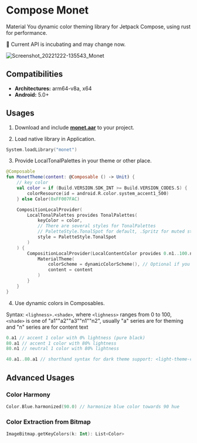 # Compose Monet
Material You dynamic color theming library for Jetpack Compose, using rust for performance.

🚧 Current API is incubating and may change now.

![Screenshot_20221222-135543_Monet](https://user-images.githubusercontent.com/76829190/209067291-5e91eb87-ce53-4964-9eb5-9856bed83a28.png)

## Compatibilities

- **Architectures:** arm64-v8a, x64
- **Android:** 5.0+

## Usages

1. Download and include [**monet.aar**](https://github.com/Kyant0/ComposeMonet/blob/main/monet.aar) to your project.

2. Load native library in Application.
```kotlin
System.loadLibrary("monet")
```

3. Provide LocalTonalPalettes in your theme or other place.
```kotlin
@Composable
fun MonetTheme(content: @Composable () -> Unit) {
    // key color
    val color = if (Build.VERSION.SDK_INT >= Build.VERSION_CODES.S) {
        colorResource(id = android.R.color.system_accent1_500)
    } else Color(0xFF007FAC)

    CompositionLocalProvider(
        LocalTonalPalettes provides TonalPalettes(
            keyColor = color,
            // There are several styles for TonalPalettes
            // PaletteStyle.TonalSpot for default, .Spritz for muted style, .Vibrant for vibrant style,...
            style = PaletteStyle.TonalSpot
        )
    ) {
        CompositionLocalProvider(LocalContentColor provides 0.n1..100.n1) {
            MaterialTheme(
                colorScheme = dynamicColorScheme(), // Optional if you don't use m3
                content = content
            )
        }
    }
}
```

4. Use dynamic colors in Composables.

Syntax: ```<lighness>.<shade>```, where ```<lighness>``` ranges from 0 to 100, ```<shade>``` is one of "a1""a2""a3""n1""n2", usually "a" series are for theming and "n" series are for content text
```kotlin
0.a1 // accent 1 color with 0% lightness (pure black)
80.a1 // accent 1 color with 80% lightness
80.n1 // neutral 1 color with 80% lightness

40.a1..80.a1 // shorthand syntax for dark theme support: <light-theme-color>..<dark-theme-color>
```

## Advanced Usages

### Color Harmony
```kotlin
Color.Blue.harmonized(90.0) // harmonize blue color towards 90 hue
```
### Color Extraction from Bitmap
```kotlin
ImageBitmap.getKeyColors(k: Int): List<Color>
```
